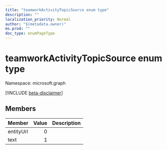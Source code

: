 ```yaml
---
title: "teamworkActivityTopicSource enum type"
description: ""
localization_priority: Normal
author: "$(metadata.owner)"
ms.prod: ""
doc_type: enumPageType
---
```


# teamworkActivityTopicSource enum type

Namespace: microsoft.graph

[!INCLUDE [beta-disclaimer](../../includes/beta-disclaimer.md)]

## Members

| Member    | Value | Description |
| :-------- | ----: | :---------- |
| entityUrl | 0     |             |
| text      | 1     |             |
